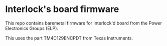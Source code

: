 # Interlock's board firmware

This repo contains baremetal firmware for Interlock'd board from the Power Electronics Groups (ELP).

This uses the part TM4C129ENCPDT from Texas Instruments.
